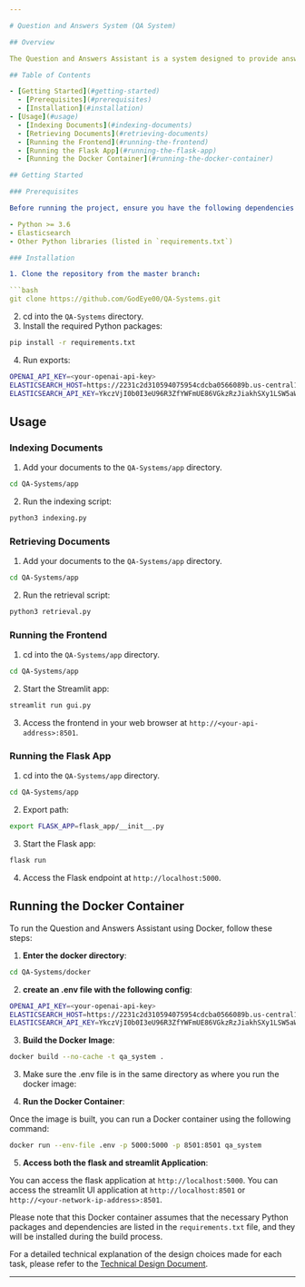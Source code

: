 ```yaml
---

# Question and Answers System (QA System)

## Overview

The Question and Answers Assistant is a system designed to provide answers to user queries based on indexed documents. It utilizes Elasticsearch for document indexing and retrieval, as well as a pre-trained language model (GPT-3.5 Turbo) for question answering.

## Table of Contents

- [Getting Started](#getting-started)
  - [Prerequisites](#prerequisites)
  - [Installation](#installation)
- [Usage](#usage)
  - [Indexing Documents](#indexing-documents)
  - [Retrieving Documents](#retrieving-documents)
  - [Running the Frontend](#running-the-frontend)
  - [Running the Flask App](#running-the-flask-app)
  - [Running the Docker Container](#running-the-docker-container)

## Getting Started

### Prerequisites

Before running the project, ensure you have the following dependencies installed:

- Python >= 3.6
- Elasticsearch
- Other Python libraries (listed in `requirements.txt`)

### Installation

1. Clone the repository from the master branch:

```bash
git clone https://github.com/GodEye00/QA-Systems.git
```

2. cd into the `QA-Systems` directory.
3. Install the required Python packages:

```bash
pip install -r requirements.txt
```

4. Run exports:

```bash
OPENAI_API_KEY=<your-openai-api-key>
ELASTICSEARCH_HOST=https://2231c2d310594075954cdcba0566089b.us-central1.gcp.cloud.es.io:443
ELASTICSEARCH_API_KEY=YkczVjI0b0I3eU96R3ZfYWFmUE86VGkzRzJiakhSXy1LSW5aWjd5Z0RKZw==
```

## Usage

### Indexing Documents

1. Add your documents to the `QA-Systems/app` directory.

```bash
cd QA-Systems/app
```

2. Run the indexing script:

```bash
python3 indexing.py
```

### Retrieving Documents

1. Add your documents to the `QA-Systems/app` directory.

```bash
cd QA-Systems/app
```

2. Run the retrieval script:

```bash
python3 retrieval.py
```

### Running the Frontend

1. cd into the `QA-Systems/app` directory.

```bash
cd QA-Systems/app
```

2. Start the Streamlit app:

```bash
streamlit run gui.py
```

3. Access the frontend in your web browser at `http://<your-api-address>:8501`.

### Running the Flask App

1. cd into the `QA-Systems/app` directory.

```bash
cd QA-Systems/app
```

2. Export path:

```bash
export FLASK_APP=flask_app/__init__.py
```

3. Start the Flask app:

```bash
flask run
```

4. Access the Flask endpoint at `http://localhost:5000`.

## Running the Docker Container

To run the Question and Answers Assistant using Docker, follow these steps:

1. **Enter the docker directory**:

```bash
cd QA-Systems/docker
```

2. **create an .env file with the following config**:

```bash
OPENAI_API_KEY=<your-openai-api-key>
ELASTICSEARCH_HOST=https://2231c2d310594075954cdcba0566089b.us-central1.gcp.cloud.es.io:443
ELASTICSEARCH_API_KEY=YkczVjI0b0I3eU96R3ZfYWFmUE86VGkzRzJiakhSXy1LSW5aWjd5Z0RKZw==
```

3. **Build the Docker Image**:

```bash
docker build --no-cache -t qa_system .
```

3. Make sure the .env file is in the same directory as where you run the docker image:

4. **Run the Docker Container**:

Once the image is built, you can run a Docker container using the following command:

```bash
docker run --env-file .env -p 5000:5000 -p 8501:8501 qa_system
```

5. **Access both the flask and streamlit Application**:

You can access the flask application at `http://localhost:5000`.
You can access the streamlit UI application at `http://localhost:8501` or `http://<your-network-ip-address>:8501`.

Please note that this Docker container assumes that the necessary Python packages and dependencies are listed in the `requirements.txt` file, and they will be installed during the build process.

For a detailed technical explanation of the design choices made for each task, please refer to the [Technical Design Document](https://github.com/GodEye00/QA-Systems/blob/master/docs/technical.pdf).

--- 
```

